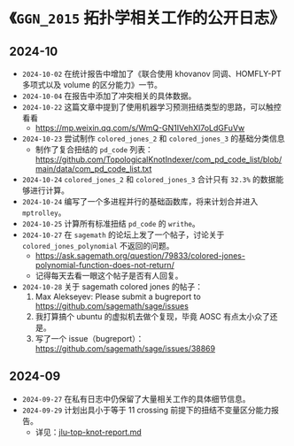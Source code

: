 # 《`GGN_2015` 拓扑学相关工作的公开日志》

## 2024-10

- `2024-10-02` 在统计报告中增加了《联合使用 khovanov 同调、HOMFLY-PT 多项式以及 volume 的区分能力》一节。
- `2024-10-04` 在报告中添加了冲突相关的具体数据。
- `2024-10-22` 这篇文章中提到了使用机器学习预测扭结类型的思路，可以触控看看
  - https://mp.weixin.qq.com/s/WmQ-GN1IVehXI7oLdGFuVw
- `2024-10-23` 尝试制作 `colored_jones_2` 和 `colored_jones_3` 的基础分类信息
  - 制作了复合扭结的 `pd_code` 列表：https://github.com/TopologicalKnotIndexer/com_pd_code_list/blob/main/data/com_pd_code_list.txt
- `2024-10-24` `colored_jones_2` 和 `colored_jones_3` 合计只有 `32.3%` 的数据能够进行计算。
- `2024-10-24` 编写了一个多进程并行的基础函数库，将来计划合并进入 `mptrolley`。
- `2024-10-25` 计算所有标准扭结 `pd_code` 的 `writhe`。
- `2024-10-27` 在 `sagemath` 的论坛上发了一个帖子，讨论关于 `colored_jones_polynomial` 不返回的问题。
  - https://ask.sagemath.org/question/79833/colored-jones-polynomial-function-does-not-return/
  - 记得每天去看一眼这个帖子是否有人回复。
- `2024-10-28` 关于 sagemath colored jones 的帖子：
  1. Max Alekseyev: Please submit a bugreport to https://github.com/sagemath/sage/issues
  2. 我打算搞个 ubuntu 的虚拟机去做个复现，毕竟 AOSC 有点太小众了还是。
  3. 写了一个 issue（bugreport）：https://github.com/sagemath/sage/issues/38869

## 2024-09

- `2024-09-27` 在私有日志中仍保留了大量相关工作的具体细节信息。
- `2024-09-29` 计划出具小于等于 11 crossing 前提下的扭结不变量区分能力报告。
  - 详见：[jlu-top-knot-report.md](../../data/other-work/jlu-top-knot-report.md)


